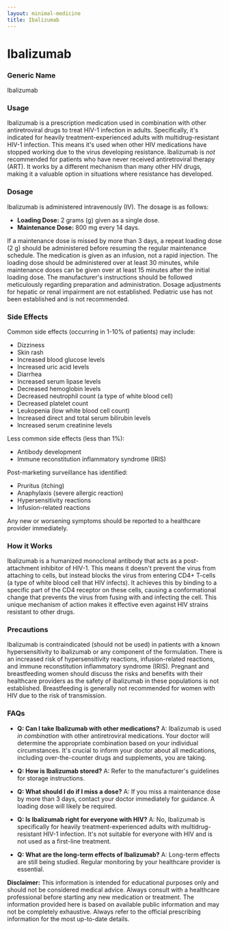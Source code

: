 ```yaml
---
layout: minimal-medicine
title: Ibalizumab
---
```


# Ibalizumab
### Generic Name
Ibalizumab

### Usage
Ibalizumab is a prescription medication used in combination with other antiretroviral drugs to treat HIV-1 infection in adults.  Specifically, it's indicated for heavily treatment-experienced adults with multidrug-resistant HIV-1 infection. This means it's used when other HIV medications have stopped working due to the virus developing resistance.  Ibalizumab is *not* recommended for patients who have never received antiretroviral therapy (ART).  It works by a different mechanism than many other HIV drugs, making it a valuable option in situations where resistance has developed.

### Dosage
Ibalizumab is administered intravenously (IV).  The dosage is as follows:

* **Loading Dose:** 2 grams (g) given as a single dose.
* **Maintenance Dose:** 800 mg every 14 days.

If a maintenance dose is missed by more than 3 days, a repeat loading dose (2 g) should be administered before resuming the regular maintenance schedule.  The medication is given as an infusion, not a rapid injection.  The loading dose should be administered over at least 30 minutes, while maintenance doses can be given over at least 15 minutes after the initial loading dose. The manufacturer's instructions should be followed meticulously regarding preparation and administration.  Dosage adjustments for hepatic or renal impairment are not established.  Pediatric use has not been established and is not recommended.


### Side Effects
Common side effects (occurring in 1-10% of patients) may include:

* Dizziness
* Skin rash
* Increased blood glucose levels
* Increased uric acid levels
* Diarrhea
* Increased serum lipase levels
* Decreased hemoglobin levels
* Decreased neutrophil count (a type of white blood cell)
* Decreased platelet count
* Leukopenia (low white blood cell count)
* Increased direct and total serum bilirubin levels
* Increased serum creatinine levels


Less common side effects (less than 1%):

* Antibody development
* Immune reconstitution inflammatory syndrome (IRIS)


Post-marketing surveillance has identified:

* Pruritus (itching)
* Anaphylaxis (severe allergic reaction)
* Hypersensitivity reactions
* Infusion-related reactions

Any new or worsening symptoms should be reported to a healthcare provider immediately.

### How it Works
Ibalizumab is a humanized monoclonal antibody that acts as a post-attachment inhibitor of HIV-1. This means it doesn't prevent the virus from attaching to cells, but instead blocks the virus from entering CD4+ T-cells (a type of white blood cell that HIV infects). It achieves this by binding to a specific part of the CD4 receptor on these cells, causing a conformational change that prevents the virus from fusing with and infecting the cell.  This unique mechanism of action makes it effective even against HIV strains resistant to other drugs.

### Precautions
Ibalizumab is contraindicated (should not be used) in patients with a known hypersensitivity to ibalizumab or any component of the formulation. There is an increased risk of hypersensitivity reactions, infusion-related reactions, and immune reconstitution inflammatory syndrome (IRIS).  Pregnant and breastfeeding women should discuss the risks and benefits with their healthcare providers as the safety of ibalizumab in these populations is not established. Breastfeeding is generally not recommended for women with HIV due to the risk of transmission.

### FAQs

* **Q: Can I take Ibalizumab with other medications?** A: Ibalizumab is used *in combination* with other antiretroviral medications.  Your doctor will determine the appropriate combination based on your individual circumstances.  It's crucial to inform your doctor about all medications, including over-the-counter drugs and supplements, you are taking.

* **Q: How is Ibalizumab stored?** A:  Refer to the manufacturer's guidelines for storage instructions.

* **Q: What should I do if I miss a dose?** A: If you miss a maintenance dose by more than 3 days, contact your doctor immediately for guidance. A loading dose will likely be required.

* **Q: Is Ibalizumab right for everyone with HIV?** A: No, Ibalizumab is specifically for heavily treatment-experienced adults with multidrug-resistant HIV-1 infection. It's not suitable for everyone with HIV and is not used as a first-line treatment.

* **Q: What are the long-term effects of Ibalizumab?** A: Long-term effects are still being studied.  Regular monitoring by your healthcare provider is essential.


**Disclaimer:** This information is intended for educational purposes only and should not be considered medical advice. Always consult with a healthcare professional before starting any new medication or treatment.  The information provided here is based on available public information and may not be completely exhaustive.  Always refer to the official prescribing information for the most up-to-date details.
